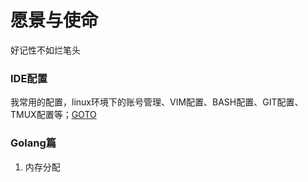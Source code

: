 # 愿景与使命
好记性不如烂笔头


### IDE配置
我常用的配置，linux环境下的账号管理、VIM配置、BASH配置、GIT配置、TMUX配置等；[GOTO](./my/work.md)

### Golang篇
1. 内存分配
